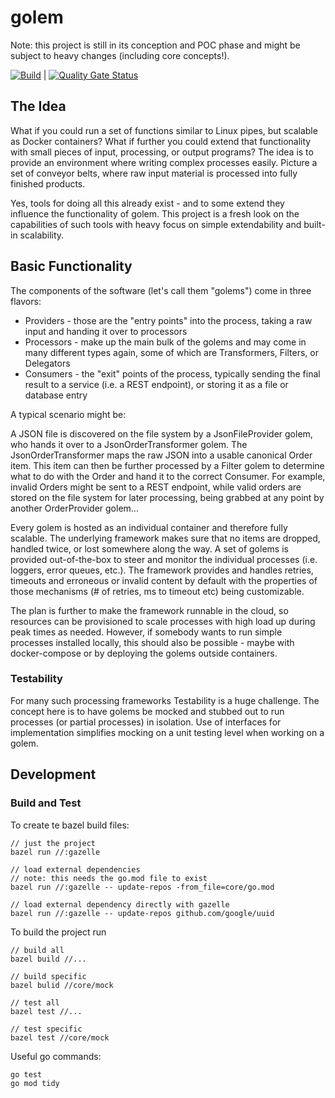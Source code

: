 # golem

Note: this project is still in its conception and POC phase and might be subject to heavy changes (including core concepts!).

[![Build](https://github.com/sekkycodes/golem/actions/workflows/go.yml/badge.svg)](https://github.com/sekkycodes/golem/actions/workflows/go.yml) | [![Quality Gate Status](https://sonarcloud.io/api/project_badges/measure?project=sekkycodes_golem&metric=alert_status)](https://sonarcloud.io/dashboard?id=sekkycodes_golem)

## The Idea

What if you could run a set of functions similar to Linux pipes, but scalable as Docker containers?
What if further you could extend that functionality with small pieces of input, processing, or output programs?
The idea is to provide an environment where writing complex processes easily.
Picture a set of conveyor belts, where raw input material is processed into fully finished products.

Yes, tools for doing all this already exist - and to some extend they influence the functionality of golem.
This project is a fresh look on the capabilities of such tools with heavy focus on simple extendability and built-in scalability.

## Basic Functionality

The components of the software (let's call them "golems") come in three flavors:
* Providers - those are the "entry points" into the process, taking a raw input and handing it over to processors 
* Processors - make up the main bulk of the golems and may come in many different types again, some of which are Transformers, Filters, or Delegators
* Consumers - the "exit" points of the process, typically sending the final result to a service (i.e. a REST endpoint), or storing it as a file or database entry

A typical scenario might be:

A JSON file is discovered on the file system by a JsonFileProvider golem, who hands it over to a JsonOrderTransformer golem. The JsonOrderTransformer maps the raw JSON into a usable canonical Order item. This item can then be further processed by a Filter golem to determine what to do with the Order and hand it to the correct Consumer. For example, invalid Orders might be sent to a REST endpoint, while valid orders are stored on the file system for later processing, being grabbed at any point by another OrderProvider golem...

Every golem is hosted as an individual container and therefore fully scalable. The underlying framework makes sure that no items are dropped, handled twice, or lost somewhere along the way. A set of golems is provided out-of-the-box to steer and monitor the individual processes (i.e. loggers, error queues, etc.).
The framework provides and handles retries, timeouts and erroneous or invalid content by default with the properties of those mechanisms (# of retries, ms to timeout etc) being customizable.

The plan is further to make the framework runnable in the cloud, so resources can be provisioned to scale processes with high load up during peak times as needed. However, if somebody wants to run simple processes installed locally, this should also be possible - maybe with docker-compose or by deploying the golems outside containers.

### Testability

For many such processing frameworks Testability is a huge challenge. The concept here is to have golems be mocked and stubbed out to run processes (or partial processes) in isolation. Use of interfaces for implementation simplifies mocking on a unit testing level when working on a golem.

## Development

### Build and Test

To create te bazel build files:

    // just the project
    bazel run //:gazelle

    // load external dependencies
    // note: this needs the go.mod file to exist
    bazel run //:gazelle -- update-repos -from_file=core/go.mod

    // load external dependency directly with gazelle
    bazel run //:gazelle -- update-repos github.com/google/uuid

To build the project run

    // build all
    bazel build //...

    // build specific
    bazel bulid //core/mock

    // test all
    bazel test //...

    // test specific
    bazel test //core/mock

Useful go commands:

    go test
    go mod tidy

